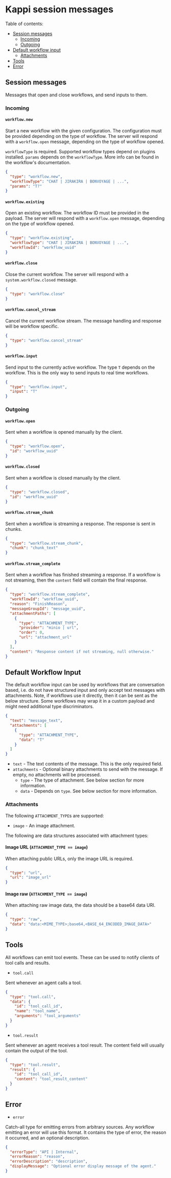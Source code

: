 # Kappi session messages

Table of contents:

- [Session messages](#session-messages)
    - [Incoming](#incoming)
    - [Outgoing](#outgoing)
- [Default workflow input](#default-workflow-input)
    - [Attachments](#attachments)
- [Tools](#tools)
- [Error](#error)

## Session messages

Messages that open and close workflows, and send inputs to them.

### Incoming

#### `workflow.new`

Start a new workflow with the given configuration. The configuration must be provided depending on the type of workflow.
The server will respond with a `workflow.open` message, depending on the type of workflow opened.

`workflowType` is required. Supported workflow types depend on plugins installed.
`params` depends on the `workflowType`. More info can be found in the workflow's documentation.

```json
{
  "type": "workflow.new",
  "workflowType": "CHAT | JIRAKIRA | BONVOYAGE | ...",
  "params": "T?"
}
```

#### `workflow.existing`

Open an existing workflow. The workflow ID must be provided in the payload. The server will respond with a
`workflow.open` message, depending on the type of workflow opened.

```json
{
  "type": "workflow.existing",
  "workflowType": "CHAT | JIRAKIRA | BONVOYAGE | ...",
  "workflowId": "workflow_uuid"
}
```

#### `workflow.close`

Close the current workflow. The server will respond with a `system.workflow.closed` message.

```json
{
  "type": "workflow.close"
}
```

#### `workflow.cancel_stream`

Cancel the current workflow stream. The message handling and response will be workflow specific.

```json
{
  "type": "workflow.cancel_stream"
}
```

#### `workflow.input`

Send input to the currently active workflow. The type `T` depends on the workflow.
This is the only way to send inputs to real time workflows.

```json
{
  "type": "workflow.input",
  "input": "T"
}
```

### Outgoing

#### `workflow.open`

Sent when a workflow is opened manually by the client.

```json
{
  "type": "workflow.open",
  "id": "workflow_uuid"
}
```

#### `workflow.closed`

Sent when a workflow is closed manually by the client.

```json
{
  "type": "workflow.closed",
  "id": "workflow_uuid"
}
```

#### `workflow.stream_chunk`

Sent when a workflow is streaming a response. The response is sent in chunks.

```json
{
  "type": "workflow.stream_chunk",
  "chunk": "chunk_text"
}
```

#### `workflow.stream_complete`

Sent when a workflow has finished streaming a response. If a workflow is not streaming, then the `content` field will
contain the final response.

```json
{
  "type": "workflow.stream_complete",
  "workflowId": "workflow_uuid",
  "reason": "FinishReason",
  "messageGroupId": "message_uuid",
  "attachmentPaths": [
    {
      "type": "ATTACHMENT_TYPE",
      "provider": "minio | url",
      "order": 0,
      "url": "attachment_url"
    }
  ],
  "content": "Response content if not streaming, null otherwise."
}
```

## Default Workflow Input

The default workflow input can be used by workflows that are conversation based, i.e. do not have structured input and
only accept text messages with attachments. Note, if workflows use it directly, then it can be sent as the below
structure. Some workflows may wrap it in a custom payload and might need additional type discriminators.

```json
{
  "text": "message_text",
  "attachments": [
    {
      "type": "ATTACHMENT_TYPE",
      "data": "T"
    }
  ]
}
```

- `text` - The text contents of the message. This is the only required field.
- `attachments` - Optional binary attachments to send with the message. If empty, no attachments will be processed.
    - `type` - The type of attachment. See below section for more information.
    - `data` - Depends on `type`. See below section for more information.

### Attachments

The following `ATTACHMENT_TYPE`s are supported:

- `image` - An image attachment.

The following are data structures associated with attachment types:

#### Image URL (`ATTACHMENT_TYPE == image`)

When attaching public URLs, only the image URL is required.

```json
{
  "type": "url",
  "url": "image_url"
}
```

#### Image raw (`ATTACHMENT_TYPE == image`)

When attaching raw image data, the data should be a base64 data URI.

```json
{
  "type": "raw",
  "data": "data:<MIME_TYPE>;base64,<BASE_64_ENCODED_IMAGE_DATA>"
}
```

## Tools

All workflows can emit tool events. These can be used to notify clients of tool calls and results.

- `tool.call`

Sent whenever an agent calls a tool.

```json
{
  "type": "tool.call",
  "data": {
    "id": "tool_call_id",
    "name": "tool_name",
    "arguments": "tool_arguments"
  }
}
```

- `tool.result`

Sent whenever an agent receives a tool result.
The content field will usually contain the output of the tool.

```json
{
  "type": "tool.result",
  "result": {
    "id": "tool_call_id",
    "content": "tool_result_content"
  }
}
```

## Error

- `error`

Catch-all type for emitting errors from arbitrary sources. Any workflow emitting an error will use this format.
It contains the type of error, the reason it occurred, and an optional description.

```json
{
  "errorType": "API | Internal",
  "errorReason": "reason",
  "errorDescription": "description",
  "displayMessage": "Optional error display message of the agent."
}
```
